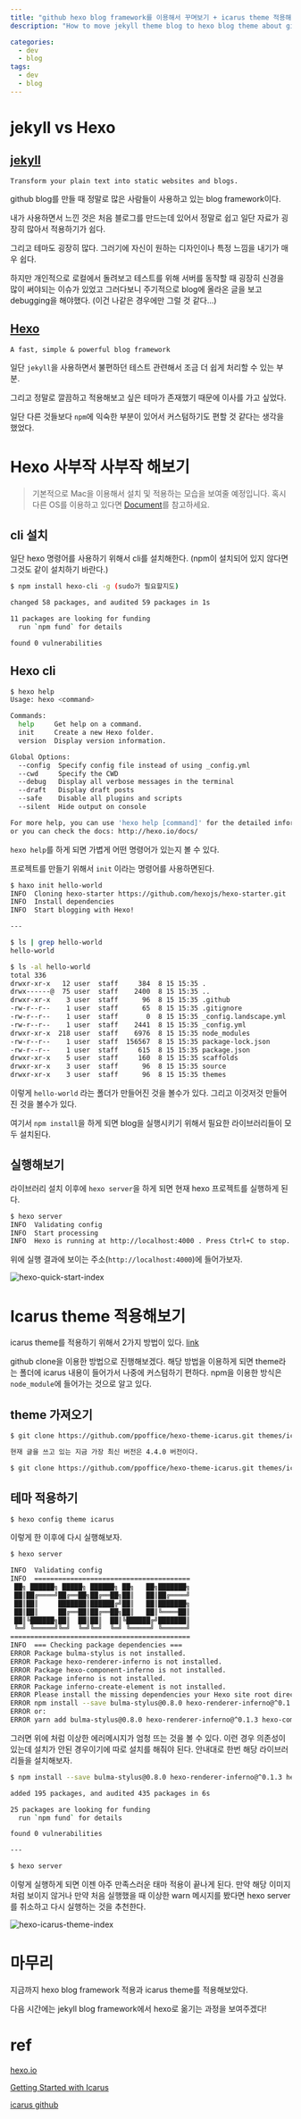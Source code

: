 ```yaml
---
title: "github hexo blog framework를 이용해서 꾸며보기 + icarus theme 적용해보기 (1)"
description: "How to move jekyll theme blog to hexo blog theme about github blog"

categories:
  - dev
  - blog
tags:
  - dev
  - blog
---
```


# jekyll vs Hexo

## [jekyll](https://jekyllrb.com/)

```
Transform your plain text into static websites and blogs.
```

github blog를 만들 때 정말로 많은 사람들이 사용하고 있는 blog framework이다.

내가 사용하면서 느낀 것은 처음 블로그를 만드는데 있어서 정말로 쉽고 일단 자료가 굉장히 많아서 적용하기가 쉽다.

그리고 테마도 굉장히 많다. 그러기에 자신이 원하는 디자인이나 특정 느낌을 내기가 매우 쉽다. 

하지만 개인적으로 로컬에서 돌려보고 테스트를 위해 서버를 동작할 때 굉장히 신경을 많이 써야되는 이슈가 있었고 그러다보니 주기적으로 blog에 올라온 글을 보고 debugging을 해야했다. (이건 나같은 경우에만 그럴 것 같다...)

## [Hexo](https://hexo.io/)

```
A fast, simple & powerful blog framework
```

일단 `jekyll`을 사용하면서 불편하던 테스트 관련해서 조금 더 쉽게 처리할 수 있는 부분. 

그리고 정말로 깔끔하고 적용해보고 싶은 테마가 존재했기 때문에 이사를 가고 싶었다. 

일단 다른 것들보다 `npm`에 익숙한 부분이 있어서 커스텀하기도 편할 것 같다는 생각을 했었다.

# Hexo 사부작 사부작 해보기

> 기본적으로 Mac을 이용해서 설치 및 적용하는 모습을 보여줄 예정입니다. 혹시 다른 OS를 이용하고 있다면 [Document](https://hexo.io/ko/docs/)를 참고하세요.

## cli 설치

일단 hexo 명령어를 사용하기 위해서 cli를 설치해한다. (npm이 설치되어 있지 않다면 그것도 같이 설치하기 바란다.)

``` bash
$ npm install hexo-cli -g (sudo가 필요할지도)

changed 58 packages, and audited 59 packages in 1s

11 packages are looking for funding
  run `npm fund` for details

found 0 vulnerabilities
```

## Hexo cli

``` bash
$ hexo help                            
Usage: hexo <command>

Commands:
  help     Get help on a command.
  init     Create a new Hexo folder.
  version  Display version information.

Global Options:
  --config  Specify config file instead of using _config.yml
  --cwd     Specify the CWD
  --debug   Display all verbose messages in the terminal
  --draft   Display draft posts
  --safe    Disable all plugins and scripts
  --silent  Hide output on console

For more help, you can use 'hexo help [command]' for the detailed information
or you can check the docs: http://hexo.io/docs/
```

`hexo help`를 하게 되면 가볍게 어떤 명령어가 있는지 볼 수 있다.

프로젝트를 만들기 위해서 `init` 이라는 명령어를 사용하면된다.

``` bash
$ haxo init hello-world
INFO  Cloning hexo-starter https://github.com/hexojs/hexo-starter.git
INFO  Install dependencies
INFO  Start blogging with Hexo!

---

$ ls | grep hello-world
hello-world

$ ls -al hello-world
total 336
drwxr-xr-x   12 user  staff     384  8 15 15:35 .
drwx------@  75 user  staff    2400  8 15 15:35 ..
drwxr-xr-x    3 user  staff      96  8 15 15:35 .github
-rw-r--r--    1 user  staff      65  8 15 15:35 .gitignore
-rw-r--r--    1 user  staff       0  8 15 15:35 _config.landscape.yml
-rw-r--r--    1 user  staff    2441  8 15 15:35 _config.yml
drwxr-xr-x  218 user  staff    6976  8 15 15:35 node_modules
-rw-r--r--    1 user  staff  156567  8 15 15:35 package-lock.json
-rw-r--r--    1 user  staff     615  8 15 15:35 package.json
drwxr-xr-x    5 user  staff     160  8 15 15:35 scaffolds
drwxr-xr-x    3 user  staff      96  8 15 15:35 source
drwxr-xr-x    3 user  staff      96  8 15 15:35 themes
```
이렇게 `hello-world` 라는 폴더가 만들어진 것을 볼수가 있다. 그리고 이것저것 만들어진 것을 볼수가 있다.

여기서 `npm install`을 하게 되면 blog을 실행시키기 위해서 필요한 라이브러리들이 모두 설치된다.

## 실행해보기

라이브러리 설치 이후에 `hexo server`을 하게 되면 현재 hexo 프로젝트를 실행하게 된다.

``` bash
$ hexo server
INFO  Validating config
INFO  Start processing
INFO  Hexo is running at http://localhost:4000 . Press Ctrl+C to stop.
```

위에 실행 결과에 보이는 주소(`http://localhost:4000`)에 들어가보자. 

![hexo-quick-start-index](/_posts/dev/blog/hexo-default-index.png)

# Icarus theme 적용해보기

icarus theme를 적용하기 위해서 2가지 방법이 있다. [link](https://ppoffice.github.io/hexo-theme-icarus/uncategorized/getting-started-with-icarus/#install-source)

github clone을 이용한 방법으로 진행해보겠다. 해당 방법을 이용하게 되면 theme라는 폴더에 icarus 내용이 들어가서 나중에 커스텀하기 편하다. npm을 이용한 방식은 `node_module`에 들어가는 것으로 알고 있다.

## theme 가져오기

``` bash
$ git clone https://github.com/ppoffice/hexo-theme-icarus.git themes/icarus -b <version number> --depth 1

현재 글을 쓰고 있는 지금 가장 최신 버전은 4.4.0 버전이다.

$ git clone https://github.com/ppoffice/hexo-theme-icarus.git themes/icarus -b 4.4.0 --depth 1
```

## 테마 적용하기
``` bash
$ hexo config theme icarus
```

이렇게 한 이후에 다시 실행해보자. 

``` bash
$ hexo server

INFO  Validating config
INFO  =======================================
 ██╗ ██████╗ █████╗ ██████╗ ██╗   ██╗███████╗
 ██║██╔════╝██╔══██╗██╔══██╗██║   ██║██╔════╝
 ██║██║     ███████║██████╔╝██║   ██║███████╗
 ██║██║     ██╔══██║██╔══██╗██║   ██║╚════██║
 ██║╚██████╗██║  ██║██║  ██║╚██████╔╝███████║
 ╚═╝ ╚═════╝╚═╝  ╚═╝╚═╝  ╚═╝ ╚═════╝ ╚══════╝
=============================================
INFO  === Checking package dependencies ===
ERROR Package bulma-stylus is not installed.
ERROR Package hexo-renderer-inferno is not installed.
ERROR Package hexo-component-inferno is not installed.
ERROR Package inferno is not installed.
ERROR Package inferno-create-element is not installed.
ERROR Please install the missing dependencies your Hexo site root directory:
ERROR npm install --save bulma-stylus@0.8.0 hexo-renderer-inferno@^0.1.3 hexo-component-inferno@^0.13.0 inferno@^7.3.3 inferno-create-element@^7.3.3
ERROR or:
ERROR yarn add bulma-stylus@0.8.0 hexo-renderer-inferno@^0.1.3 hexo-component-inferno@^0.13.0 inferno@^7.3.3 inferno-create-element@^7.3.3
```

그러면 위에 처럼 이상한 에러메시지가 엄청 뜨는 것을 볼 수 있다. 이런 경우 의존성이 있는데 설치가 안된 경우이기에 따로 설치를 해줘야 된다. 안내대로 한번 해당 라이브러리들을 설치해보자.

``` bash
$ npm install --save bulma-stylus@0.8.0 hexo-renderer-inferno@^0.1.3 hexo-component-inferno@^0.13.0 inferno@^7.3.3 inferno-create-element@^7.3.3

added 195 packages, and audited 435 packages in 6s

25 packages are looking for funding
  run `npm fund` for details

found 0 vulnerabilities

---

$ hexo server
```

이렇게 실행하게 되면 이젠 아주 만족스러운 태마 적용이 끝나게 된다. 만약 해당 이미지처럼 보이지 않거나 만약 처음 실행했을 때 이상한 warn 메시지를 봤다면 hexo server를 취소하고 다시 실행하는 것을 추천한다.

![hexo-icarus-theme-index](/_posts/dev/blog/hexo-icarus-theme-index.png)


# 마무리

지금까지 hexo blog framework 적용과 icarus theme를 적용해보았다. 

다음 시간에는 jekyll blog framework에서 hexo로 옮기는 과정을 보여주겠다!


# ref

[hexo.io](https://hexo.io/)

[Getting Started with Icarus](https://ppoffice.github.io/hexo-theme-icarus/uncategorized/getting-started-with-icarus)

[icarus github](https://github.com/ppoffice/hexo-theme-icarus)

